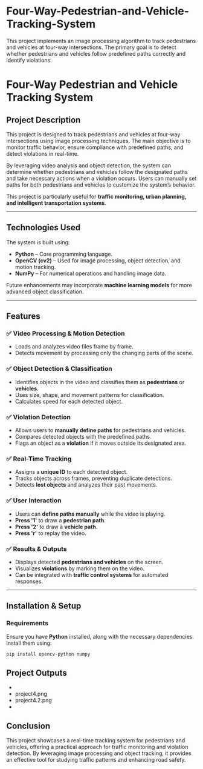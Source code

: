 # Four-Way-Pedestrian-and-Vehicle-Tracking-System
This project implements an image processing algorithm to track pedestrians and vehicles at four-way intersections. The primary goal is to detect whether pedestrians and vehicles follow predefined paths correctly and identify violations.
# **Four-Way Pedestrian and Vehicle Tracking System**  

## **Project Description**  
This project is designed to track pedestrians and vehicles at four-way intersections using image processing techniques. The main objective is to monitor traffic behavior, ensure compliance with predefined paths, and detect violations in real-time.  

By leveraging video analysis and object detection, the system can determine whether pedestrians and vehicles follow the designated paths and take necessary actions when a violation occurs. Users can manually set paths for both pedestrians and vehicles to customize the system’s behavior.  

This project is particularly useful for **traffic monitoring, urban planning, and intelligent transportation systems**.  

---

## **Technologies Used**  
The system is built using:  
- **Python** – Core programming language.  
- **OpenCV (cv2)** – Used for image processing, object detection, and motion tracking.  
- **NumPy** – For numerical operations and handling image data.  

Future enhancements may incorporate **machine learning models** for more advanced object classification.  

---

## **Features**  

### ✅ **Video Processing & Motion Detection**  
- Loads and analyzes video files frame by frame.  
- Detects movement by processing only the changing parts of the scene.  

### ✅ **Object Detection & Classification**  
- Identifies objects in the video and classifies them as **pedestrians** or **vehicles**.  
- Uses size, shape, and movement patterns for classification.  
- Calculates speed for each detected object.  

### ✅ **Violation Detection**  
- Allows users to **manually define paths** for pedestrians and vehicles.  
- Compares detected objects with the predefined paths.  
- Flags an object as a **violation** if it moves outside its designated area.  

### ✅ **Real-Time Tracking**  
- Assigns a **unique ID** to each detected object.  
- Tracks objects across frames, preventing duplicate detections.  
- Detects **lost objects** and analyzes their past movements.  

### ✅ **User Interaction**  
- Users can **define paths manually** while the video is playing.  
- **Press '1'** to draw a **pedestrian path**.  
- **Press '2'** to draw a **vehicle path**.  
- **Press 'r'** to replay the video.  

### ✅ **Results & Outputs**  
- Displays detected **pedestrians and vehicles** on the screen.  
- Visualizes **violations** by marking them on the video.  
- Can be integrated with **traffic control systems** for automated responses.  

---

## **Installation & Setup**  

### **Requirements**  
Ensure you have **Python** installed, along with the necessary dependencies. Install them using:  

```bash
pip install opencv-python numpy
```
## **Project Outputs**

- 
- project4.png
- project4.2.png
- 
## **Conclusion**
This project showcases a real-time tracking system for pedestrians and vehicles, offering a practical approach for traffic monitoring and violation detection. By leveraging image processing and object tracking, it provides an effective tool for studying traffic patterns and enhancing road safety.
